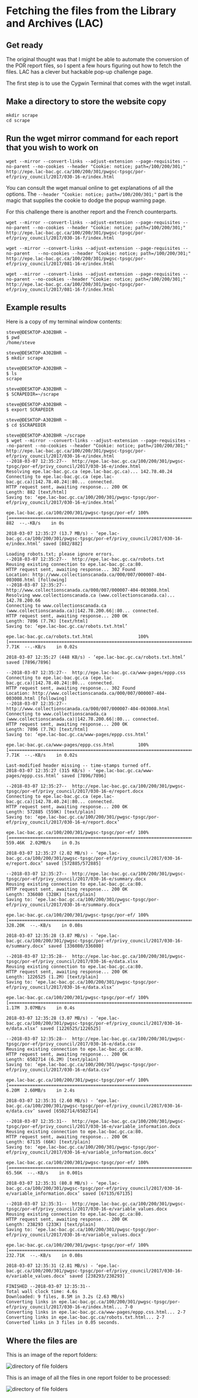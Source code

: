 # Fetching the files from the Library and Archives (LAC)

## Get ready

The original thought was that I might be able to automate the conversion of the POR report files, so I spent a few hours figuring out how to fetch the files. LAC has a clever but hackable pop-up challenge page.

The first step is to use the Cygwin Terminal that comes with the wget install.

## Make a directory to store the website copy
 
    mkdir scrape
    cd scrape

## Run the wget mirror command for each report that you wish to work on

    wget --mirror --convert-links --adjust-extension --page-requisites --no-parent --no-cookies --header "Cookie: notice; path=/100/200/301;"  http://epe.lac-bac.gc.ca/100/200/301/pwgsc-tpsgc/por-ef/privy_council/2017/030-16-e/index.html

You can consult the wget manual online to get explanations of all the options. The `--header "Cookie: notice; path=/100/200/301;"` part is the magic that supplies the cookie to dodge the popup warning page.

For this challenge there is another report and the French counterparts.

    wget --mirror --convert-links --adjust-extension --page-requisites --no-parent --no-cookies --header "Cookie: notice; path=/100/200/301;"  http://epe.lac-bac.gc.ca/100/200/301/pwgsc-tpsgc/por-ef/privy_council/2017/030-16-f/index.html

    wget --mirror --convert-links --adjust-extension --page-requisites --no-parent   --no-cookies --header "Cookie: notice; path=/100/200/301;" http://epe.lac-bac.gc.ca/100/200/301/pwgsc-tpsgc/por-ef/privy_council/2017/081-16-e/index.html

    wget --mirror --convert-links --adjust-extension --page-requisites --no-parent --no-cookies --header "Cookie: notice; path=/100/200/301;"   http://epe.lac-bac.gc.ca/100/200/301/pwgsc-tpsgc/por-ef/privy_council/2017/081-16-f/index.html
## Example results
Here is a copy of my terminal window contents:

    steve@DESKTOP-A302BHR ~
    $ pwd
    /home/steve

    steve@DESKTOP-A302BHR ~
    $ mkdir scrape

    steve@DESKTOP-A302BHR ~
    $ ls
    scrape

    steve@DESKTOP-A302BHR ~
    $ SCRAPEDIR=~/scrape

    steve@DESKTOP-A302BHR ~
    $ export SCRAPEDIR

    steve@DESKTOP-A302BHR ~
    $ cd $SCRAPEDIR

    steve@DESKTOP-A302BHR ~/scrape
    $ wget --mirror --convert-links --adjust-extension --page-requisites --no-parent --no-cookies --header "Cookie: notice; path=/100/200/301;"  http://epe.lac-bac.gc.ca/100/200/301/pwgsc-tpsgc/por-ef/privy_council/2017/030-16-e/index.html
    --2018-03-07 12:35:27--  http://epe.lac-bac.gc.ca/100/200/301/pwgsc-tpsgc/por-ef/privy_council/2017/030-16-e/index.html
    Resolving epe.lac-bac.gc.ca (epe.lac-bac.gc.ca)... 142.78.40.24
    Connecting to epe.lac-bac.gc.ca (epe.lac-bac.gc.ca)|142.78.40.24|:80... connected.
    HTTP request sent, awaiting response... 200 OK
    Length: 882 [text/html]
    Saving to: ‘epe.lac-bac.gc.ca/100/200/301/pwgsc-tpsgc/por-ef/privy_council/2017/030-16-e/index.html’

    epe.lac-bac.gc.ca/100/200/301/pwgsc-tpsgc/por-ef/ 100%[==========================================================================================================>]     882  --.-KB/s    in 0s

    2018-03-07 12:35:27 (13.7 MB/s) - ‘epe.lac-bac.gc.ca/100/200/301/pwgsc-tpsgc/por-ef/privy_council/2017/030-16-e/index.html’ saved [882/882]

    Loading robots.txt; please ignore errors.
    --2018-03-07 12:35:27--  http://epe.lac-bac.gc.ca/robots.txt
    Reusing existing connection to epe.lac-bac.gc.ca:80.
    HTTP request sent, awaiting response... 302 Found
    Location: http://www.collectionscanada.ca/000/007/000007-404-003008.html [following]
    --2018-03-07 12:35:27--  http://www.collectionscanada.ca/000/007/000007-404-003008.html
    Resolving www.collectionscanada.ca (www.collectionscanada.ca)... 142.78.200.66
    Connecting to www.collectionscanada.ca (www.collectionscanada.ca)|142.78.200.66|:80... connected.
    HTTP request sent, awaiting response... 200 OK
    Length: 7896 (7.7K) [text/html]
    Saving to: ‘epe.lac-bac.gc.ca/robots.txt.html’

    epe.lac-bac.gc.ca/robots.txt.html                 100%[==========================================================================================================>]   7.71K  --.-KB/s    in 0.02s

    2018-03-07 12:35:27 (448 KB/s) - ‘epe.lac-bac.gc.ca/robots.txt.html’ saved [7896/7896]

    --2018-03-07 12:35:27--  http://epe.lac-bac.gc.ca/www-pages/eppp.css
    Connecting to epe.lac-bac.gc.ca (epe.lac-bac.gc.ca)|142.78.40.24|:80... connected.
    HTTP request sent, awaiting response... 302 Found
    Location: http://www.collectionscanada.ca/000/007/000007-404-003008.html [following]
    --2018-03-07 12:35:27--  http://www.collectionscanada.ca/000/007/000007-404-003008.html
    Connecting to www.collectionscanada.ca (www.collectionscanada.ca)|142.78.200.66|:80... connected.
    HTTP request sent, awaiting response... 200 OK
    Length: 7896 (7.7K) [text/html]
    Saving to: ‘epe.lac-bac.gc.ca/www-pages/eppp.css.html’

    epe.lac-bac.gc.ca/www-pages/eppp.css.html         100%[==========================================================================================================>]   7.71K  --.-KB/s    in 0.02s

    Last-modified header missing -- time-stamps turned off.
    2018-03-07 12:35:27 (315 KB/s) - ‘epe.lac-bac.gc.ca/www-pages/eppp.css.html’ saved [7896/7896]

    --2018-03-07 12:35:27--  http://epe.lac-bac.gc.ca/100/200/301/pwgsc-tpsgc/por-ef/privy_council/2017/030-16-e/report.docx
    Connecting to epe.lac-bac.gc.ca (epe.lac-bac.gc.ca)|142.78.40.24|:80... connected.
    HTTP request sent, awaiting response... 200 OK
    Length: 572885 (559K) [text/plain]
    Saving to: ‘epe.lac-bac.gc.ca/100/200/301/pwgsc-tpsgc/por-ef/privy_council/2017/030-16-e/report.docx’

    epe.lac-bac.gc.ca/100/200/301/pwgsc-tpsgc/por-ef/ 100%[==========================================================================================================>] 559.46K  2.02MB/s    in 0.3s

    2018-03-07 12:35:27 (2.02 MB/s) - ‘epe.lac-bac.gc.ca/100/200/301/pwgsc-tpsgc/por-ef/privy_council/2017/030-16-e/report.docx’ saved [572885/572885]

    --2018-03-07 12:35:27--  http://epe.lac-bac.gc.ca/100/200/301/pwgsc-tpsgc/por-ef/privy_council/2017/030-16-e/summary.docx
    Reusing existing connection to epe.lac-bac.gc.ca:80.
    HTTP request sent, awaiting response... 200 OK
    Length: 336080 (328K) [text/plain]
    Saving to: ‘epe.lac-bac.gc.ca/100/200/301/pwgsc-tpsgc/por-ef/privy_council/2017/030-16-e/summary.docx’

    epe.lac-bac.gc.ca/100/200/301/pwgsc-tpsgc/por-ef/ 100%[==========================================================================================================>] 328.20K  --.-KB/s    in 0.08s

    2018-03-07 12:35:28 (3.87 MB/s) - ‘epe.lac-bac.gc.ca/100/200/301/pwgsc-tpsgc/por-ef/privy_council/2017/030-16-e/summary.docx’ saved [336080/336080]

    --2018-03-07 12:35:28--  http://epe.lac-bac.gc.ca/100/200/301/pwgsc-tpsgc/por-ef/privy_council/2017/030-16-e/data.xlsx
    Reusing existing connection to epe.lac-bac.gc.ca:80.
    HTTP request sent, awaiting response... 200 OK
    Length: 1226525 (1.2M) [text/plain]
    Saving to: ‘epe.lac-bac.gc.ca/100/200/301/pwgsc-tpsgc/por-ef/privy_council/2017/030-16-e/data.xlsx’

    epe.lac-bac.gc.ca/100/200/301/pwgsc-tpsgc/por-ef/ 100%[==========================================================================================================>]   1.17M  3.07MB/s    in 0.4s

    2018-03-07 12:35:28 (3.07 MB/s) - ‘epe.lac-bac.gc.ca/100/200/301/pwgsc-tpsgc/por-ef/privy_council/2017/030-16-e/data.xlsx’ saved [1226525/1226525]

    --2018-03-07 12:35:28--  http://epe.lac-bac.gc.ca/100/200/301/pwgsc-tpsgc/por-ef/privy_council/2017/030-16-e/data.csv
    Reusing existing connection to epe.lac-bac.gc.ca:80.
    HTTP request sent, awaiting response... 200 OK
    Length: 6502714 (6.2M) [text/plain]
    Saving to: ‘epe.lac-bac.gc.ca/100/200/301/pwgsc-tpsgc/por-ef/privy_council/2017/030-16-e/data.csv’

    epe.lac-bac.gc.ca/100/200/301/pwgsc-tpsgc/por-ef/ 100%[==========================================================================================================>]   6.20M  2.60MB/s    in 2.4s

    2018-03-07 12:35:31 (2.60 MB/s) - ‘epe.lac-bac.gc.ca/100/200/301/pwgsc-tpsgc/por-ef/privy_council/2017/030-16-e/data.csv’ saved [6502714/6502714]

    --2018-03-07 12:35:31--  http://epe.lac-bac.gc.ca/100/200/301/pwgsc-tpsgc/por-ef/privy_council/2017/030-16-e/variable_information.docx
    Reusing existing connection to epe.lac-bac.gc.ca:80.
    HTTP request sent, awaiting response... 200 OK
    Length: 67135 (66K) [text/plain]
    Saving to: ‘epe.lac-bac.gc.ca/100/200/301/pwgsc-tpsgc/por-ef/privy_council/2017/030-16-e/variable_information.docx’

    epe.lac-bac.gc.ca/100/200/301/pwgsc-tpsgc/por-ef/ 100%[==========================================================================================================>]  65.56K  --.-KB/s    in 0.001s

    2018-03-07 12:35:31 (80.8 MB/s) - ‘epe.lac-bac.gc.ca/100/200/301/pwgsc-tpsgc/por-ef/privy_council/2017/030-16-e/variable_information.docx’ saved [67135/67135]

    --2018-03-07 12:35:31--  http://epe.lac-bac.gc.ca/100/200/301/pwgsc-tpsgc/por-ef/privy_council/2017/030-16-e/variable_values.docx
    Reusing existing connection to epe.lac-bac.gc.ca:80.
    HTTP request sent, awaiting response... 200 OK
    Length: 238293 (233K) [text/plain]
    Saving to: ‘epe.lac-bac.gc.ca/100/200/301/pwgsc-tpsgc/por-ef/privy_council/2017/030-16-e/variable_values.docx’

    epe.lac-bac.gc.ca/100/200/301/pwgsc-tpsgc/por-ef/ 100%[==========================================================================================================>] 232.71K  --.-KB/s    in 0.08s

    2018-03-07 12:35:31 (2.81 MB/s) - ‘epe.lac-bac.gc.ca/100/200/301/pwgsc-tpsgc/por-ef/privy_council/2017/030-16-e/variable_values.docx’ saved [238293/238293]

    FINISHED --2018-03-07 12:35:31--
    Total wall clock time: 4.6s
    Downloaded: 9 files, 8.5M in 3.2s (2.63 MB/s)
    Converting links in epe.lac-bac.gc.ca/100/200/301/pwgsc-tpsgc/por-ef/privy_council/2017/030-16-e/index.html... 7-0
    Converting links in epe.lac-bac.gc.ca/www-pages/eppp.css.html... 2-7
    Converting links in epe.lac-bac.gc.ca/robots.txt.html... 2-7
    Converted links in 3 files in 0.05 seconds.

## Where the files are

This is an image of the report folders:

![directory of file folders](images/scrapingresults.png "The Windows file view of mirrored folders")

This is an image of all the files in one report folder to be processed:

![directory of file folders](images/reportfiles.png "The Windows file view of mirrored files")